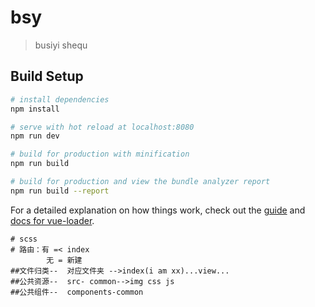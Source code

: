 # bsy

> busiyi shequ

## Build Setup

``` bash
# install dependencies
npm install

# serve with hot reload at localhost:8080
npm run dev

# build for production with minification
npm run build

# build for production and view the bundle analyzer report
npm run build --report
```

For a detailed explanation on how things work, check out the [guide](http://vuejs-templates.github.io/webpack/) and [docs for vue-loader](http://vuejs.github.io/vue-loader).

```
# scss 
# 路由：有 =< index
		无 = 新建
##文件归类--  对应文件夹 -->index(i am xx)...view...
##公共资源--  src- common-->img css js
##公共组件--  components-common
```